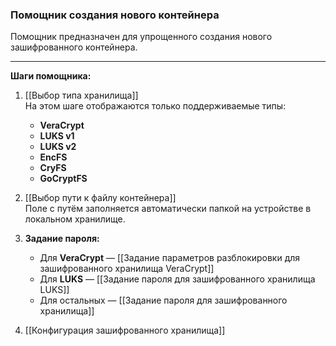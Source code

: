 ### Помощник создания нового контейнера

Помощник предназначен для упрощенного создания нового зашифрованного контейнера.

---

**Шаги помощника:**

1. [[Выбор типа хранилища]]  
   На этом шаге отображаются только поддерживаемые типы:
   - **VeraCrypt**
   - **LUKS v1**
   - **LUKS v2**
   - **EncFS**
   - **CryFS**
   - **GoCryptFS**

2. [[Выбор пути к файлу контейнера]]  
   Поле с путём заполняется автоматически папкой на устройстве в локальном хранилище.

3. **Задание пароля:**
   - Для **VeraCrypt** — [[Задание параметров разблокировки для зашифрованного хранилища VeraCrypt]]  
   - Для **LUKS** — [[Задание пароля для зашифрованного хранилища LUKS]]
   - Для остальных — [[Задание пароля для зашифрованного хранилища]]

4. [[Конфигурация зашифрованного хранилища]]

